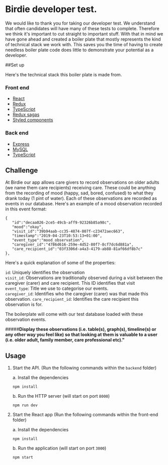 # Birdie developer test.
We would like to thank you for taking our developer test. We understand that often candidates will have many of these tests to complete. Therefore we think it's important to cut straight to important stuff. With that in mind we have gone ahead and created a boiler plate that mostly represents the kind of technical stack we work with. This saves you the time of having to create needless boiler plate code does little to demonstrate your potential as a developer.

##Set up

Here's the technical stack this boiler plate is made from.

### Front end
* [React](https://reactjs.org/)
* [Redux](https://redux.js.org/introduction/getting-started)
* [TypeScript](https://www.typescriptlang.org/)
* [Redux sagas](https://redux-saga.js.org/docs/introduction/BeginnerTutorial.html)
* [Styled components](https://www.styled-components.com/)

### Back end
* [Express](https://expressjs.com/)
* [MySQL](https://www.mysql.com/)
* [TypeScript](https://www.typescriptlang.org/)

## Challenge
At Birdie our app allows care givers to record observations on older adults (we name them care recipients) receiving care.
These could be anything from the recording of mood (happy, sad, bored, confused) to what they drank today (1 pint of water). 
Each of these observations are recorded as events in our database. Here's an example of a mood observation recorded
in this event format:

```
{  
   "id":"decaa026-2ce5-49cb-aff9-92326b85a98c",
   "mood":"okay",
   "visit_id":"39b94aab-cc35-4874-807f-c23472aec663",
   "timestamp":"2019-04-23T10:53:13+01:00",
   "event_type":"mood_observation",
   "caregiver_id":"4786d616-259e-4d52-80f7-8cf7dc6d881a",
   "care_recipient_id":"03f3306d-a4a3-4179-ab88-81af66df8b7c"
},
```

Here's a quick explanation of some of the properties:

`id`: Uniquely identifies the observation  
`visit_id`: Observations are traditionally observed during a visit between the caregiver (carer) and care recipient. This ID identifies that visit  
`event_type`: Title we use to categorise our events.  
`caregiver_id`: Identifies who the caregiver (carer) was that made this observation.
`care_recipient_id`: Identifies the care recipient this observation is for.

The boilerplate will come with our test database loaded with these observation events.

#####**Display these observations (i.e. table(s), graph(s), timeline(s) or any other way you feel like) so that looking at them is valuable to a user (i.e. older adult, family member, care professional etc)."**

## Usage

1. Start the API. (Run the following commands within the `backend` folder)

   a. Install the dependencies
   ```
   npm install
   ```
   
   b. Run the HTTP server (will start on port `8000`)
   ```
   npm run dev
   ```
2. Start the React app  (Run the following commands within the front-end folder)

    a. Install the dependencies
   ```
   npm install
   ```
   
   b. Run the application (will start on port `3000`)
   ```
   npm start
   ```